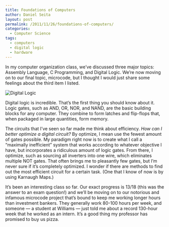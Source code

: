 ```yaml
---
title: Foundations of Computers
author: Daniel Seita
layout: post
permalink: /2011/11/26/foundations-of-computers/
categories:
  - Computer Science
tags:
  - computers
  - digital logic
  - hardware
---
```

In my computer organization class, we’ve discussed three major topics: Assembly Language, C Programming, and Digital Logic. We’re now moving on to our final topic, microcode, but I thought I would just share some feelings about the third item I listed.

![Digital Logic][1]

Digital logic is incredible. That’s the first thing you should know about it. Logic gates, such as AND, OR, NOR, and NAND, are the basic building blocks for any computer. They combine to form latches and flip-flops that, when packaged in large quantities, form memory.

The circuits that I’ve seen so far made me think about efficiency. *How can I better optimize a digital circuit?* By optimize, I mean use the fewest amount of gates possible. My paradigm right now is to create what I call a “maximally inefficient” system that works according to whatever objective I have, but incorporates a ridiculous amount of logic gates. From there, I optimize, such as sourcing all inverters into one wire, which eliminates multiple NOT gates. That often brings me to pleasantly few gates, but I’m never sure if it’s completely optimized. I wonder if there are methods to find out the most efficient circuit for a certain task. (One that I know of now is by using Karnaugh Maps.)

It’s been an interesting class so far. Our exact progress is 13/18 (this was the answer to an exam question!) and we’ll be moving on to our notorious and infamous microcode project that’s bound to keep me working longer hours than investment bankers. They generally work 80-100 hours per week, and someone &#8212; a student at Williams &#8212; just told me about a record 130-hour week that he worked as an intern. It’s a good thing my professor has promised to buy us pizza.

 [1]: http://hyperphysics.phy-astr.gsu.edu/hbase/electronic/ietron/sinvar.gif